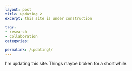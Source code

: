 ```yaml
---
layout: post
title: Updating 2 
excerpt: this site is under construction
 
tags: 
- research
- collaboration
categories:

permalink: /updating2/
---
```


I'm updating this site. Things maybe broken for a short while.
